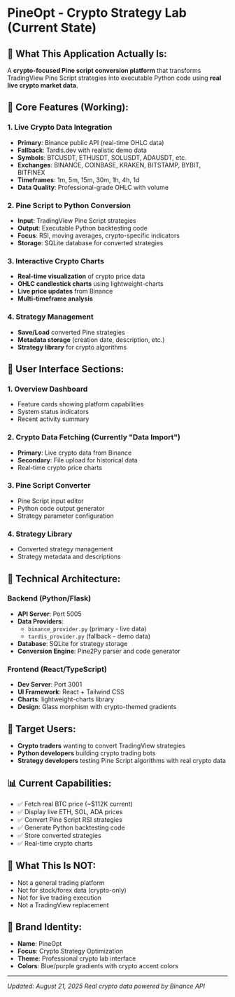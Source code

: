 # PineOpt - Crypto Strategy Lab (Current State)

## 🎯 **What This Application Actually Is:**
A **crypto-focused Pine script conversion platform** that transforms TradingView Pine Script strategies into executable Python code using **real live crypto market data**.

## 🚀 **Core Features (Working):**

### **1. Live Crypto Data Integration**
- **Primary**: Binance public API (real-time OHLC data)
- **Fallback**: Tardis.dev with realistic demo data
- **Symbols**: BTCUSDT, ETHUSDT, SOLUSDT, ADAUSDT, etc.
- **Exchanges**: BINANCE, COINBASE, KRAKEN, BITSTAMP, BYBIT, BITFINEX
- **Timeframes**: 1m, 5m, 15m, 30m, 1h, 4h, 1d
- **Data Quality**: Professional-grade OHLC with volume

### **2. Pine Script to Python Conversion**
- **Input**: TradingView Pine Script strategies
- **Output**: Executable Python backtesting code
- **Focus**: RSI, moving averages, crypto-specific indicators
- **Storage**: SQLite database for converted strategies

### **3. Interactive Crypto Charts**
- **Real-time visualization** of crypto price data
- **OHLC candlestick charts** using lightweight-charts
- **Live price updates** from Binance
- **Multi-timeframe analysis**

### **4. Strategy Management**
- **Save/Load** converted Pine strategies
- **Metadata storage** (creation date, description, etc.)
- **Strategy library** for crypto algorithms

## 🎨 **User Interface Sections:**

### **1. Overview Dashboard**
- Feature cards showing platform capabilities
- System status indicators
- Recent activity summary

### **2. Crypto Data Fetching** (Currently "Data Import")
- **Primary**: Live crypto data from Binance
- **Secondary**: File upload for historical data
- Real-time crypto price charts

### **3. Pine Script Converter** 
- Pine Script input editor
- Python code output generator
- Strategy parameter configuration

### **4. Strategy Library**
- Converted strategy management
- Strategy metadata and descriptions

## 🔧 **Technical Architecture:**

### **Backend (Python/Flask)**
- **API Server**: Port 5005
- **Data Providers**: 
  - `binance_provider.py` (primary - live data)
  - `tardis_provider.py` (fallback - demo data)
- **Database**: SQLite for strategy storage
- **Conversion Engine**: Pine2Py parser and code generator

### **Frontend (React/TypeScript)**
- **Dev Server**: Port 3001
- **UI Framework**: React + Tailwind CSS
- **Charts**: lightweight-charts library
- **Design**: Glass morphism with crypto-themed gradients

## 🎯 **Target Users:**
- **Crypto traders** wanting to convert TradingView strategies
- **Python developers** building crypto trading bots
- **Strategy developers** testing Pine Script algorithms with real crypto data

## 📊 **Current Capabilities:**
- ✅ Fetch real BTC price (~$112K current)
- ✅ Display live ETH, SOL, ADA prices
- ✅ Convert Pine Script RSI strategies
- ✅ Generate Python backtesting code
- ✅ Store converted strategies
- ✅ Real-time crypto charts

## 🚫 **What This Is NOT:**
- Not a general trading platform
- Not for stock/forex data (crypto-only)
- Not for live trading execution
- Not a TradingView replacement

## 🎨 **Brand Identity:**
- **Name**: PineOpt
- **Focus**: Crypto Strategy Optimization
- **Theme**: Professional crypto lab interface
- **Colors**: Blue/purple gradients with crypto accent colors

---

*Updated: August 21, 2025*
*Real crypto data powered by Binance API*